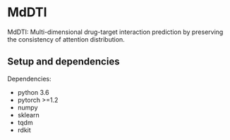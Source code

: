 # MdDTI
MdDTI: Multi-dimensional drug-target interaction prediction by preserving the consistency of attention distribution.

## Setup and dependencies
Dependencies:
* python 3.6
* pytorch >=1.2
* numpy
* sklearn
* tqdm
* rdkit
